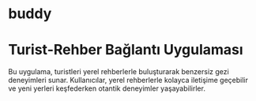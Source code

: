 # buddy

# Turist-Rehber Bağlantı Uygulaması

Bu uygulama, turistleri yerel rehberlerle buluşturarak benzersiz gezi deneyimleri sunar. Kullanıcılar, yerel rehberlerle kolayca iletişime geçebilir ve yeni yerleri keşfederken otantik deneyimler yaşayabilirler.
